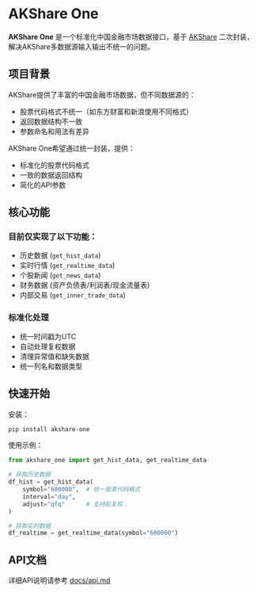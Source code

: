 # AKShare One

**AKShare One** 是一个标准化中国金融市场数据接口，基于 [AKShare](https://github.com/akfamily/akshare) 二次封装，解决AKShare多数据源输入输出不统一的问题。

## 项目背景

AKShare提供了丰富的中国金融市场数据，但不同数据源的：
- 股票代码格式不统一（如东方财富和新浪使用不同格式）
- 返回数据结构不一致
- 参数命名和用法有差异

AKShare One希望通过统一封装，提供：
- 标准化的股票代码格式
- 一致的数据返回结构
- 简化的API参数

## 核心功能

### 目前仅实现了以下功能：
- 历史数据 (`get_hist_data`)
- 实时行情 (`get_realtime_data`) 
- 个股新闻 (`get_news_data`)
- 财务数据 (资产负债表/利润表/现金流量表)
- 内部交易 (`get_inner_trade_data`)

### 标准化处理
- 统一时间戳为UTC
- 自动处理复权数据
- 清理异常值和缺失数据
- 统一列名和数据类型

## 快速开始

安装：
```bash
pip install akshare-one
```

使用示例：
```python
from akshare_one import get_hist_data, get_realtime_data

# 获取历史数据
df_hist = get_hist_data(
    symbol="600000",  # 统一股票代码格式
    interval="day",
    adjust="qfq"      # 支持前复权
)

# 获取实时数据
df_realtime = get_realtime_data(symbol="600000")
```

## API文档
详细API说明请参考 [docs/api.md](docs/api.md)

